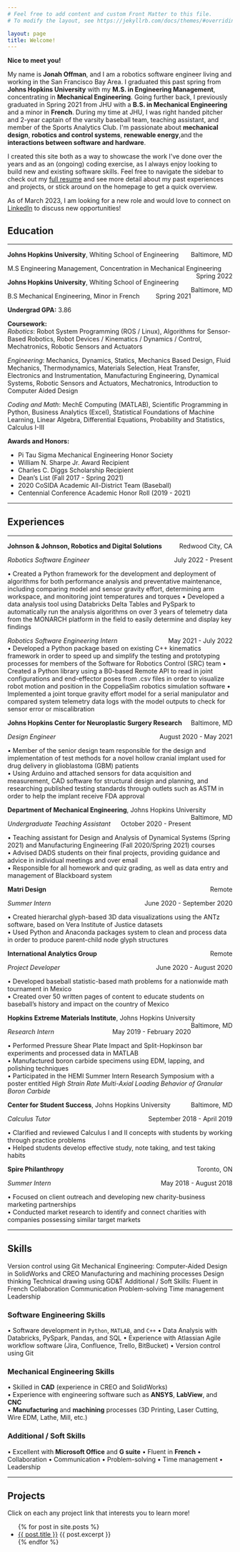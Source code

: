 ```yaml
---
# Feel free to add content and custom Front Matter to this file.
# To modify the layout, see https://jekyllrb.com/docs/themes/#overriding-theme-defaults

layout: page
title: Welcome!
---
```


**Nice to meet you!**  

My name is **Jonah Offman**, and I am a robotics software engineer living and working in the San Francisco Bay Area. I graduated this past spring from **Johns Hopkins University** with my **M.S. in Engineering Management**, concentrating in **Mechanical Engineering**. Going further back, I previously graduated in Spring 2021 from JHU with a **B.S. in Mechanical Engineering**  and a minor in **French**. During my time at JHU, I was right handed pitcher and 2-year captain of the varsity baseball team, teaching assistant, and member of the Sports Analytics Club. I'm passionate about **mechanical design**, **robotics and control systems**, **renewable energy**,and the **interactions between software and hardware**. 

I created this site both as a way to showcase the work I've done over the years and as an (ongoing) coding exercise, as I always enjoy looking to build new and existing software skills. Feel free to navigate the sidebar to check out my [full resume](/resume/) and see more detail about my past experiences and projects, or stick around on the homepage to get a quick overview.

As of March 2023, I am looking for a new role and would love to connect on [LinkedIn](https://www.linkedin.com/in/jonah-offman/) to discuss new opportunities!

## Education 
---
<p style="text-align:left; margin-bottom: 0;">
    <b>Johns Hopkins University</b>, Whiting School of Engineering
    <span style="float:right;margin-bottom: 0">
        Baltimore, MD
    </span>
</p>
<p style="text-align:left; margin: 0, padding-top: 0; margin-bottom: 0;">
    M.S Engineering Management, Concentration in Mechanical Engineering
    <span style="float:right; margin-bottom: 0">
        Spring 2022
    </span>
</p>
<p></p>
<p style="text-align:left; margin-bottom: 0;">
    <b>Johns Hopkins University</b>, Whiting School of Engineering
    <span style="float:right;margin-bottom: 0">
        Baltimore, MD
    </span>
</p>
<p style="text-align:left; margin: 0, padding-top: 0; margin-bottom: 0;">
    B.S Mechanical Engineering, Minor in French
    <span style="float:right; margin-bottom: 0">
        Spring 2021
    </span>
</p>
<p style="text-align:left; margin: 0, padding-top: 0;">
    <b>Undergrad GPA:</b> 3.86
</p>

**Coursework:**   
*Robotics*: Robot System Programming (ROS / Linux), Algorithms for Sensor-Based Robotics, Robot Devices / Kinematics / Dynamics / Control, Mechatronics, Robotic Sensors and Actuators 

*Engineering*: Mechanics, Dynamics, Statics, Mechanics Based Design, Fluid Mechanics, Thermodynamics, Materials Selection, Heat Transfer, Electronics and Instrumentation, Manufacturing Engineering, Dynamical Systems, Robotic Sensors and Actuators, Mechatronics, Introduction to Computer Aided Design

*Coding and Math*: MechE Computing (MATLAB), Scientific Programming in Python, Business Analytics (Excel), Statistical Foundations of Machine Learning, Linear Algebra, Differential Equations, Probability and Statistics, Calculus I-III

**Awards and Honors:**  
- Pi Tau Sigma Mechanical Engineering Honor Society
- William N. Sharpe Jr. Award Recipient
- Charles C. Diggs Scholarship Recipient
- Dean’s List (Fall 2017 - Spring 2021)
- 2020 CoSIDA Academic All-District Team (Baseball)
- Centennial Conference Academic Honor Roll (2019 - 2021)  

---
## Experiences  
---
<p style="text-align:left; margin-bottom: 0;">
    <b>Johnson & Johnson, Robotics and Digital Solutions</b>
    <span style="float:right;margin-bottom: 0">
        Redwood City, CA
    </span>
</p>
<p style="text-align:left; margin: 0, padding-top: 0; margin-bottom: 0;">
    <i>Robotics Software Engineer</i>
    <span style="float:right; margin-bottom: 0">
        July 2022 - Present
    </span>
</p>

• Created a Python framework for the development and deployment of algorithms for both performance analysis and preventative maintenance, including comparing model and sensor gravity effort, determining arm workspace, and monitoring joint temperatures and torques 
• Developed a data analysis tool using Databricks Delta Tables and PySpark to automatically run the analysis algorithms on over 3 years of telemetry data from the MONARCH platform in the field to easily determine and display key findings 

<p style="text-align:left; margin: 0, padding-top: 0; margin-bottom: 0;">
    <i>Robotics Software Engineering Intern</i>
    <span style="float:right; margin-bottom: 0">
        May 2021 - July 2022
    </span>
</p>
• Developed a Python package based on existing C++ kinematics framework in order to speed up and simplify the testing and prototyping processes for members of the Software for Robotics Control (SRC) team  
• Created a Python library using a B0-based Remote API to read in joint configurations and end-effector poses from .csv files in order to visualize robot motion and position in the CoppeliaSim robotics simulation software
• Implemented a joint torque gravity effort model for a serial manipulator and compared system telemetry data logs with the model outputs to check for sensor error or miscalibration

<p style="text-align:left; margin-bottom: 0;">
    <b>Johns Hopkins Center for Neuroplastic Surgery Research</b>
    <span style="float:right;margin-bottom: 0">
        Baltimore, MD
    </span>
</p>
<p style="text-align:left; margin: 0, padding-top: 0; margin-bottom: 0;">
    <i>Design Engineer</i>
    <span style="float:right; margin-bottom: 0">
        August 2020 - May 2021
    </span>
</p>

• Member of the senior design team responsible for the design and implementation of test methods for a novel hollow cranial implant used for drug delivery in glioblastoma (GBM) patients  
• Using Arduino and attached sensors for data acquisition and measurement, CAD software for structural design and planning, and researching published testing standards through outlets such as ASTM in order to help the implant receive FDA approval  

<p style="text-align:left; margin-bottom: 0;">
    <b>Department of Mechanical Engineering</b>, Johns Hopkins University
    <span style="float:right;margin-bottom: 0">
        Baltimore, MD
    </span>
</p>
<p style="text-align:left; margin: 0, padding-top: 0; margin-bottom: 0;">
    <i>Undergraduate Teaching Assistant</i>
    <span style="float:right; margin-bottom: 0">
        October 2020 - Present
    </span>
</p>

• Teaching assistant for Design and Analysis of Dynamical Systems (Spring 2021) and Manufacturing Engineering (Fall 2020/Spring 2021) courses   
• Advised DADS students on their final projects, providing guidance and advice in individual meetings and over email   
• Responsible for all homework and quiz grading, as well as data entry and management of Blackboard system

<p style="text-align:left; margin-bottom: 0;">
    <b>Matri Design</b>
    <span style="float:right;margin-bottom: 0">
        Remote
    </span>
</p>
<p style="text-align:left; margin: 0, padding-top: 0; margin-bottom: 0;">
    <i>Summer Intern</i>
    <span style="float:right; margin-bottom: 0">
        June 2020 - September 2020
    </span>
</p>

• Created hierarchal glyph-based 3D data visualizations using the ANTz software, based on Vera Institute of Justice datasets  
• Used Python and Anaconda packages system to clean and process data in order to produce parent-child node glyph structures

<p style="text-align:left; margin-bottom: 0;">
    <b>International Analytics Group</b>
    <span style="float:right;margin-bottom: 0">
        Remote
    </span>
</p>
<p style="text-align:left; margin: 0, padding-top: 0; margin-bottom: 0;">
    <i>Project Developer</i>
    <span style="float:right; margin-bottom: 0">
        June 2020 - August 2020
    </span>
</p>

• Developed baseball statistic-based math problems for a nationwide math tournament in Mexico  
• Created over 50 written pages of content to educate students on baseball’s history and impact on the country of Mexico

<p style="text-align:left; margin-bottom: 0;">
    <b>Hopkins Extreme Materials Institute</b>, Johns Hopkins University
    <span style="float:right;margin-bottom: 0">
        Baltimore, MD
    </span>
</p>
<p style="text-align:left; margin: 0, padding-top: 0; margin-bottom: 0;">
    <i>Research Intern</i>
    <span style="float:right; margin-bottom: 0">
        May 2019 - February 2020
    </span>
</p>

• Performed Pressure Shear Plate Impact and Split-Hopkinson bar experiments and processed data in MATLAB  
• Manufactured boron carbide specimens using EDM, lapping, and polishing techniques  
• Participated in the HEMI Summer Intern Research Symposium with a poster entitled *High Strain Rate Multi-Axial Loading Behavior of Granular Boron Carbide*

<p style="text-align:left; margin-bottom: 0;">
    <b>Center for Student Success</b>, Johns Hopkins University
    <span style="float:right;margin-bottom: 0">
        Baltimore, MD
    </span>
</p>
<p style="text-align:left; margin: 0, padding-top: 0; margin-bottom: 0;">
    <i>Calculus Tutor</i>
    <span style="float:right; margin-bottom: 0">
        September 2018 - April 2019
    </span>
</p>

• Clarified and reviewed Calculus I and II concepts with students by working through practice problems  
• Helped students develop effective study, note taking, and test taking habits

<p style="text-align:left; margin-bottom: 0;">
    <b>Spire Philanthropy</b>
    <span style="float:right;margin-bottom: 0">
        Toronto, ON
    </span>
</p>
<p style="text-align:left; margin: 0, padding-top: 0; margin-bottom: 0;">
    <i>Summer Intern</i>
    <span style="float:right; margin-bottom: 0">
        May 2018 - August 2018
    </span>
</p>

• Focused on client outreach and developing new charity-business marketing partnerships  
• Conducted market research to identify and connect charities with companies possessing similar target markets

---

## Skills 
Version control using Git
Mechanical Engineering:
Computer-Aided Design in SolidWorks and CREO
Manufacturing and machining processes
Design thinking
Technical drawing using GD&T
Additional / Soft Skills:
Fluent in French
Collaboration
Communication
Problem-solving
Time management
Leadership

### Software Engineering Skills
• Software development in `Python`, `MATLAB`, and `C++`
• Data Analysis with Databricks, PySpark, Pandas, and SQL
• Experience with Atlassian Agile workflow software (Jira, Confluence, Trello, BitBucket)
• Version control using Git
### Mechanical Engineering Skills
• Skilled in **CAD** (experience in CREO and SolidWorks)    
• Experience with engineering software such as **ANSYS**, **LabView**, and **CNC**    
• **Manufacturing** and **machining** processes (3D Printing, Laser Cutting, Wire EDM, Lathe, Mill, etc.) 
### Additional / Soft Skills      
• Excellent with **Microsoft Office** and **G suite**
• Fluent in **French**
• Collaboration
• Communication
• Problem-solving
• Time management
• Leadership    

--- 
## Projects
Click on each any project link that interests you to learn more!

<ul>
  {% for post in site.posts %}
    <li>
      <a href="{{ post.url }}">{{ post.title }}</a>
      {{ post.excerpt }}
    </li>
  {% endfor %}
</ul>